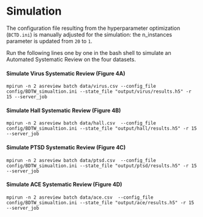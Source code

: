 # Simulation
The configuration file resulting from the hyperparameter optimization (`BCTD.ini`) is manually adjusted for the simulation: the n_instances parameter is updated from `20` to `1`.

Run the following lines one by one in the bash shell to simulate an Automated Systematic Review on the four datasets.

#### Simulate Virus Systematic Review (Figure 4A)
```
mpirun -n 2 asreview batch data/virus.csv --config_file config/BDTW_simualtion.ini --state_file "output/virus/results.h5" -r 15 --server_job
```

#### Simulate Hall Systematic Review (Figure 4B)
```
mpirun -n 2 asreview batch data/hall.csv  --config_file config/BDTW_simualtion.ini --state_file "output/hall/results.h5" -r 15 --server_job
```
#### Simulate PTSD Systematic Review (Figure 4C)
```
mpirun -n 2 asreview batch data/ptsd.csv  --config_file config/BDTW_simualtion.ini --state_file "output/ptsd/results.h5" -r 15 --server_job
```

#### Simulate ACE Systematic Review (Figure 4D)
```
mpirun -n 2 asreview batch data/ace.csv  --config_file config/BDTW_simualtion.ini --state_file "output/ace/results.h5" -r 15 --server_job
```
